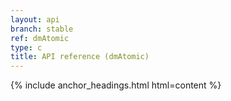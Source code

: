 ```yaml
---
layout: api
branch: stable
ref: dmAtomic
type: c
title: API reference (dmAtomic)
---
```

{% include anchor_headings.html html=content %}